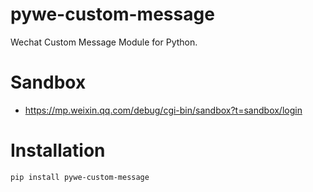 # pywe-custom-message

Wechat Custom Message Module for Python.

# Sandbox

* https://mp.weixin.qq.com/debug/cgi-bin/sandbox?t=sandbox/login

# Installation

```shell
pip install pywe-custom-message
```
